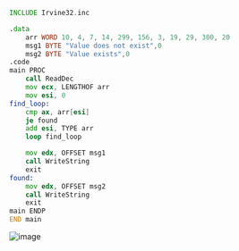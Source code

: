 ```asm
INCLUDE Irvine32.inc

.data
	arr WORD 10, 4, 7, 14, 299, 156, 3, 19, 29, 300, 20
	msg1 BYTE "Value does not exist",0
	msg2 BYTE "Value exists",0
.code
main PROC
	call ReadDec
	mov ecx, LENGTHOF arr
	mov esi, 0
find_loop:
	cmp ax, arr[esi]
	je found
	add esi, TYPE arr
	loop find_loop

	mov edx, OFFSET msg1
	call WriteString
	exit
found:
	mov edx, OFFSET msg2
	call WriteString
	exit
main ENDP
END main
```
![image](https://github.com/user-attachments/assets/6f945123-da13-4e99-bfd5-1b1eef6ac86f)
